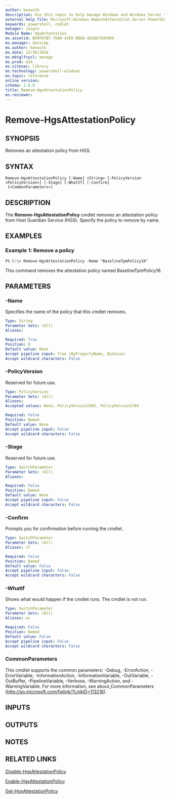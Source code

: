 ```yaml
---
author: kenwith
description: Use this topic to help manage Windows and Windows Server technologies with Windows PowerShell.
external help file: Microsoft.Windows.RemoteAttestation.Server.PowerShell.dll-Help.xml
keywords: powershell, cmdlet
manager: jasgro
Module Name: HgsAttestation
ms.assetid: BD9FD7B7-76A6-42E0-8BAD-4A3DA7E4FD94
ms.manager: dansimp
ms.author: kenwith
ms.date: 12/20/2016
ms.mktglfcycl: manage
ms.prod: w10
ms.sitesec: library
ms.technology: powershell-windows
ms.topic: reference
online version: 
schema: 2.0.0
title: Remove-HgsAttestationPolicy
ms.reviewer:
---
```


# Remove-HgsAttestationPolicy

## SYNOPSIS
Removes an attestation policy from HGS.

## SYNTAX

```
Remove-HgsAttestationPolicy [-Name] <String> [-PolicyVersion <PolicyVersion>] [-Stage] [-WhatIf] [-Confirm]
 [<CommonParameters>]
```

## DESCRIPTION
The **Remove-HgsAttestationPolicy** cmdlet removes an attestation policy from Host Guardian Service (HGS).
Specify the policy to remove by name.

## EXAMPLES

### Example 1: Remove a policy
```
PS C:\> Remove-HgsAttestationPolicy -Name "BaselineTpmPolicy16"
```

This command removes the attestation policy named BaselineTpmPolicy16.

## PARAMETERS

### -Name
Specifies the name of the policy that this cmdlet removes.

```yaml
Type: String
Parameter Sets: (All)
Aliases: 

Required: True
Position: 0
Default value: None
Accept pipeline input: True (ByPropertyName, ByValue)
Accept wildcard characters: False
```

### -PolicyVersion
Reserved for future use.

```yaml
Type: PolicyVersion
Parameter Sets: (All)
Aliases: 
Accepted values: None, PolicyVersion1503, PolicyVersion1704

Required: False
Position: Named
Default value: None
Accept pipeline input: False
Accept wildcard characters: False
```

### -Stage
Reserved for future use.

```yaml
Type: SwitchParameter
Parameter Sets: (All)
Aliases: 

Required: False
Position: Named
Default value: None
Accept pipeline input: False
Accept wildcard characters: False
```

### -Confirm
Prompts you for confirmation before running the cmdlet.

```yaml
Type: SwitchParameter
Parameter Sets: (All)
Aliases: cf

Required: False
Position: Named
Default value: False
Accept pipeline input: False
Accept wildcard characters: False
```

### -WhatIf
Shows what would happen if the cmdlet runs.
The cmdlet is not run.

```yaml
Type: SwitchParameter
Parameter Sets: (All)
Aliases: wi

Required: False
Position: Named
Default value: False
Accept pipeline input: False
Accept wildcard characters: False
```

### CommonParameters
This cmdlet supports the common parameters: -Debug, -ErrorAction, -ErrorVariable, -InformationAction, -InformationVariable, -OutVariable, -OutBuffer, -PipelineVariable, -Verbose, -WarningAction, and -WarningVariable. For more information, see about_CommonParameters (http://go.microsoft.com/fwlink/?LinkID=113216).

## INPUTS

## OUTPUTS

## NOTES

## RELATED LINKS

[Disable-HgsAttestationPolicy](./Disable-HgsAttestationPolicy.md)

[Enable-HgsAttestationPolicy](./Enable-HgsAttestationPolicy.md)

[Get-HgsAttestationPolicy](./Get-HgsAttestationPolicy.md)


